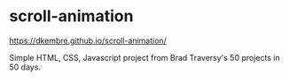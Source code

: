 # scroll-animation
https://dkembre.github.io/scroll-animation/

Simple HTML, CSS, Javascript project from Brad Traversy's 50 projects in 50 days.

